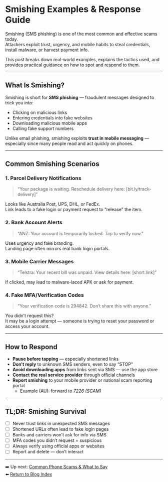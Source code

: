 # Smishing Examples & Response Guide

Smishing (SMS phishing) is one of the most common and effective scams today.  
Attackers exploit trust, urgency, and mobile habits to steal credentials, install malware, or harvest payment info.

This post breaks down real-world examples, explains the tactics used, and provides practical guidance on how to spot and respond to them.

---

## What Is Smishing?

Smishing is short for **SMS phishing** — fraudulent messages designed to trick you into:

- Clicking on malicious links  
- Entering credentials into fake websites  
- Downloading malicious mobile apps  
- Calling fake support numbers  

Unlike email phishing, smishing exploits **trust in mobile messaging** — especially since many people read and act quickly on phones.

---

## Common Smishing Scenarios

### 1. **Parcel Delivery Notifications**

> “Your package is waiting. Reschedule delivery here: [bit.ly/track-delivery]”

Looks like Australia Post, UPS, DHL, or FedEx.  
Link leads to a fake login or payment request to “release” the item.

### 2. **Bank Account Alerts**

> “ANZ: Your account is temporarily locked. Tap to verify now.”

Uses urgency and fake branding.  
Landing page often mirrors real bank login portals.

### 3. **Mobile Carrier Messages**

> “Telstra: Your recent bill was unpaid. View details here: [short.link]”

If clicked, may lead to malware-laced APK or ask for payment.

### 4. **Fake MFA/Verification Codes**

> “Your verification code is 294842. Don’t share this with anyone.”

You didn’t request this?  
It may be a login attempt — someone is trying to reset your password or access your account.

---

## How to Respond

- **Pause before tapping** — especially shortened links  
- **Don’t reply** to unknown SMS senders, even to say “STOP”  
- **Avoid downloading apps** from links sent via SMS — use the app store  
- **Contact the real service provider** through official channels  
- **Report smishing** to your mobile provider or national scam reporting portal  
  - Example (AU): forward to *7226 (SCAM)*

---

## TL;DR: Smishing Survival

- [ ] Never trust links in unexpected SMS messages  
- [ ] Shortened URLs often lead to fake login pages  
- [ ] Banks and carriers won’t ask for info via SMS  
- [ ] MFA codes you didn’t request = suspicious  
- [ ] Always verify using official apps or websites  
- [ ] Report and delete — don’t interact  

---

➡️ Up next: [Common Phone Scams & What to Say](./common_phone_scams.md)  
⬅️ [Return to Blog Index](../index.md)
